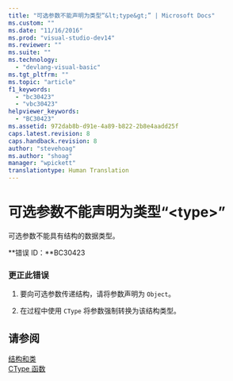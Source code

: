 ```yaml
---
title: "可选参数不能声明为类型“&lt;type&gt;” | Microsoft Docs"
ms.custom: ""
ms.date: "11/16/2016"
ms.prod: "visual-studio-dev14"
ms.reviewer: ""
ms.suite: ""
ms.technology: 
  - "devlang-visual-basic"
ms.tgt_pltfrm: ""
ms.topic: "article"
f1_keywords: 
  - "bc30423"
  - "vbc30423"
helpviewer_keywords: 
  - "BC30423"
ms.assetid: 972dab8b-d91e-4a89-b822-2b8e4aadd25f
caps.latest.revision: 8
caps.handback.revision: 8
author: "stevehoag"
ms.author: "shoag"
manager: "wpickett"
translationtype: Human Translation
---
```

# 可选参数不能声明为类型“&lt;type&gt;”
可选参数不能具有结构的数据类型。  
  
 **错误 ID：**BC30423  
  
### 更正此错误  
  
1.  要向可选参数传递结构，请将参数声明为 `Object`。  
  
2.  在过程中使用 `CType` 将参数强制转换为该结构类型。  
  
## 请参阅  
 [结构和类](../../visual-basic/programming-guide/language-features/data-types/structures-and-classes.md)   
 [CType 函数](../../visual-basic/language-reference/functions/ctype-function.md)